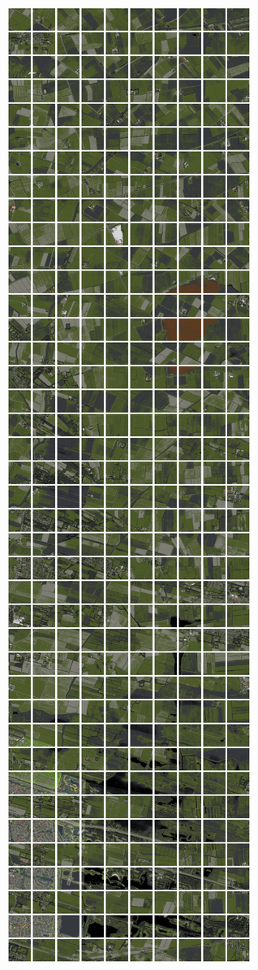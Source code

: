 <html>
<div>
<img src="https://github.com/HakkaTjakka/NL_TILE_MAP/blob/main/18/638/-1070/r.6380.-10700.png" height="44" width="44">
<img src="https://github.com/HakkaTjakka/NL_TILE_MAP/blob/main/18/638/-1070/r.6381.-10700.png" height="44" width="44">
<img src="https://github.com/HakkaTjakka/NL_TILE_MAP/blob/main/18/638/-1070/r.6382.-10700.png" height="44" width="44">
<img src="https://github.com/HakkaTjakka/NL_TILE_MAP/blob/main/18/638/-1070/r.6383.-10700.png" height="44" width="44">
<img src="https://github.com/HakkaTjakka/NL_TILE_MAP/blob/main/18/638/-1070/r.6384.-10700.png" height="44" width="44">
<img src="https://github.com/HakkaTjakka/NL_TILE_MAP/blob/main/18/638/-1070/r.6385.-10700.png" height="44" width="44">
<img src="https://github.com/HakkaTjakka/NL_TILE_MAP/blob/main/18/638/-1070/r.6386.-10700.png" height="44" width="44">
<img src="https://github.com/HakkaTjakka/NL_TILE_MAP/blob/main/18/638/-1070/r.6387.-10700.png" height="44" width="44">
<img src="https://github.com/HakkaTjakka/NL_TILE_MAP/blob/main/18/638/-1070/r.6388.-10700.png" height="44" width="44">
<img src="https://github.com/HakkaTjakka/NL_TILE_MAP/blob/main/18/638/-1070/r.6389.-10700.png" height="44" width="44">
<img src="https://github.com/HakkaTjakka/NL_TILE_MAP/blob/main/18/639/-1070/r.6390.-10700.png" height="44" width="44">
<img src="https://github.com/HakkaTjakka/NL_TILE_MAP/blob/main/18/639/-1070/r.6391.-10700.png" height="44" width="44">
<img src="https://github.com/HakkaTjakka/NL_TILE_MAP/blob/main/18/639/-1070/r.6392.-10700.png" height="44" width="44">
<img src="https://github.com/HakkaTjakka/NL_TILE_MAP/blob/main/18/639/-1070/r.6393.-10700.png" height="44" width="44">
<img src="https://github.com/HakkaTjakka/NL_TILE_MAP/blob/main/18/639/-1070/r.6394.-10700.png" height="44" width="44">
<img src="https://github.com/HakkaTjakka/NL_TILE_MAP/blob/main/18/639/-1070/r.6395.-10700.png" height="44" width="44">
<img src="https://github.com/HakkaTjakka/NL_TILE_MAP/blob/main/18/639/-1070/r.6396.-10700.png" height="44" width="44">
<img src="https://github.com/HakkaTjakka/NL_TILE_MAP/blob/main/18/639/-1070/r.6397.-10700.png" height="44" width="44">
<img src="https://github.com/HakkaTjakka/NL_TILE_MAP/blob/main/18/639/-1070/r.6398.-10700.png" height="44" width="44">
<img src="https://github.com/HakkaTjakka/NL_TILE_MAP/blob/main/18/639/-1070/r.6399.-10700.png" height="44" width="44">
<br>
<img src="https://github.com/HakkaTjakka/NL_TILE_MAP/blob/main/18/638/-1070/r.6380.-10699.png" height="44" width="44">
<img src="https://github.com/HakkaTjakka/NL_TILE_MAP/blob/main/18/638/-1070/r.6381.-10699.png" height="44" width="44">
<img src="https://github.com/HakkaTjakka/NL_TILE_MAP/blob/main/18/638/-1070/r.6382.-10699.png" height="44" width="44">
<img src="https://github.com/HakkaTjakka/NL_TILE_MAP/blob/main/18/638/-1070/r.6383.-10699.png" height="44" width="44">
<img src="https://github.com/HakkaTjakka/NL_TILE_MAP/blob/main/18/638/-1070/r.6384.-10699.png" height="44" width="44">
<img src="https://github.com/HakkaTjakka/NL_TILE_MAP/blob/main/18/638/-1070/r.6385.-10699.png" height="44" width="44">
<img src="https://github.com/HakkaTjakka/NL_TILE_MAP/blob/main/18/638/-1070/r.6386.-10699.png" height="44" width="44">
<img src="https://github.com/HakkaTjakka/NL_TILE_MAP/blob/main/18/638/-1070/r.6387.-10699.png" height="44" width="44">
<img src="https://github.com/HakkaTjakka/NL_TILE_MAP/blob/main/18/638/-1070/r.6388.-10699.png" height="44" width="44">
<img src="https://github.com/HakkaTjakka/NL_TILE_MAP/blob/main/18/638/-1070/r.6389.-10699.png" height="44" width="44">
<img src="https://github.com/HakkaTjakka/NL_TILE_MAP/blob/main/18/639/-1070/r.6390.-10699.png" height="44" width="44">
<img src="https://github.com/HakkaTjakka/NL_TILE_MAP/blob/main/18/639/-1070/r.6391.-10699.png" height="44" width="44">
<img src="https://github.com/HakkaTjakka/NL_TILE_MAP/blob/main/18/639/-1070/r.6392.-10699.png" height="44" width="44">
<img src="https://github.com/HakkaTjakka/NL_TILE_MAP/blob/main/18/639/-1070/r.6393.-10699.png" height="44" width="44">
<img src="https://github.com/HakkaTjakka/NL_TILE_MAP/blob/main/18/639/-1070/r.6394.-10699.png" height="44" width="44">
<img src="https://github.com/HakkaTjakka/NL_TILE_MAP/blob/main/18/639/-1070/r.6395.-10699.png" height="44" width="44">
<img src="https://github.com/HakkaTjakka/NL_TILE_MAP/blob/main/18/639/-1070/r.6396.-10699.png" height="44" width="44">
<img src="https://github.com/HakkaTjakka/NL_TILE_MAP/blob/main/18/639/-1070/r.6397.-10699.png" height="44" width="44">
<img src="https://github.com/HakkaTjakka/NL_TILE_MAP/blob/main/18/639/-1070/r.6398.-10699.png" height="44" width="44">
<img src="https://github.com/HakkaTjakka/NL_TILE_MAP/blob/main/18/639/-1070/r.6399.-10699.png" height="44" width="44">
<br>
<img src="https://github.com/HakkaTjakka/NL_TILE_MAP/blob/main/18/638/-1070/r.6380.-10698.png" height="44" width="44">
<img src="https://github.com/HakkaTjakka/NL_TILE_MAP/blob/main/18/638/-1070/r.6381.-10698.png" height="44" width="44">
<img src="https://github.com/HakkaTjakka/NL_TILE_MAP/blob/main/18/638/-1070/r.6382.-10698.png" height="44" width="44">
<img src="https://github.com/HakkaTjakka/NL_TILE_MAP/blob/main/18/638/-1070/r.6383.-10698.png" height="44" width="44">
<img src="https://github.com/HakkaTjakka/NL_TILE_MAP/blob/main/18/638/-1070/r.6384.-10698.png" height="44" width="44">
<img src="https://github.com/HakkaTjakka/NL_TILE_MAP/blob/main/18/638/-1070/r.6385.-10698.png" height="44" width="44">
<img src="https://github.com/HakkaTjakka/NL_TILE_MAP/blob/main/18/638/-1070/r.6386.-10698.png" height="44" width="44">
<img src="https://github.com/HakkaTjakka/NL_TILE_MAP/blob/main/18/638/-1070/r.6387.-10698.png" height="44" width="44">
<img src="https://github.com/HakkaTjakka/NL_TILE_MAP/blob/main/18/638/-1070/r.6388.-10698.png" height="44" width="44">
<img src="https://github.com/HakkaTjakka/NL_TILE_MAP/blob/main/18/638/-1070/r.6389.-10698.png" height="44" width="44">
<img src="https://github.com/HakkaTjakka/NL_TILE_MAP/blob/main/18/639/-1070/r.6390.-10698.png" height="44" width="44">
<img src="https://github.com/HakkaTjakka/NL_TILE_MAP/blob/main/18/639/-1070/r.6391.-10698.png" height="44" width="44">
<img src="https://github.com/HakkaTjakka/NL_TILE_MAP/blob/main/18/639/-1070/r.6392.-10698.png" height="44" width="44">
<img src="https://github.com/HakkaTjakka/NL_TILE_MAP/blob/main/18/639/-1070/r.6393.-10698.png" height="44" width="44">
<img src="https://github.com/HakkaTjakka/NL_TILE_MAP/blob/main/18/639/-1070/r.6394.-10698.png" height="44" width="44">
<img src="https://github.com/HakkaTjakka/NL_TILE_MAP/blob/main/18/639/-1070/r.6395.-10698.png" height="44" width="44">
<img src="https://github.com/HakkaTjakka/NL_TILE_MAP/blob/main/18/639/-1070/r.6396.-10698.png" height="44" width="44">
<img src="https://github.com/HakkaTjakka/NL_TILE_MAP/blob/main/18/639/-1070/r.6397.-10698.png" height="44" width="44">
<img src="https://github.com/HakkaTjakka/NL_TILE_MAP/blob/main/18/639/-1070/r.6398.-10698.png" height="44" width="44">
<img src="https://github.com/HakkaTjakka/NL_TILE_MAP/blob/main/18/639/-1070/r.6399.-10698.png" height="44" width="44">
<br>
<img src="https://github.com/HakkaTjakka/NL_TILE_MAP/blob/main/18/638/-1070/r.6380.-10697.png" height="44" width="44">
<img src="https://github.com/HakkaTjakka/NL_TILE_MAP/blob/main/18/638/-1070/r.6381.-10697.png" height="44" width="44">
<img src="https://github.com/HakkaTjakka/NL_TILE_MAP/blob/main/18/638/-1070/r.6382.-10697.png" height="44" width="44">
<img src="https://github.com/HakkaTjakka/NL_TILE_MAP/blob/main/18/638/-1070/r.6383.-10697.png" height="44" width="44">
<img src="https://github.com/HakkaTjakka/NL_TILE_MAP/blob/main/18/638/-1070/r.6384.-10697.png" height="44" width="44">
<img src="https://github.com/HakkaTjakka/NL_TILE_MAP/blob/main/18/638/-1070/r.6385.-10697.png" height="44" width="44">
<img src="https://github.com/HakkaTjakka/NL_TILE_MAP/blob/main/18/638/-1070/r.6386.-10697.png" height="44" width="44">
<img src="https://github.com/HakkaTjakka/NL_TILE_MAP/blob/main/18/638/-1070/r.6387.-10697.png" height="44" width="44">
<img src="https://github.com/HakkaTjakka/NL_TILE_MAP/blob/main/18/638/-1070/r.6388.-10697.png" height="44" width="44">
<img src="https://github.com/HakkaTjakka/NL_TILE_MAP/blob/main/18/638/-1070/r.6389.-10697.png" height="44" width="44">
<img src="https://github.com/HakkaTjakka/NL_TILE_MAP/blob/main/18/639/-1070/r.6390.-10697.png" height="44" width="44">
<img src="https://github.com/HakkaTjakka/NL_TILE_MAP/blob/main/18/639/-1070/r.6391.-10697.png" height="44" width="44">
<img src="https://github.com/HakkaTjakka/NL_TILE_MAP/blob/main/18/639/-1070/r.6392.-10697.png" height="44" width="44">
<img src="https://github.com/HakkaTjakka/NL_TILE_MAP/blob/main/18/639/-1070/r.6393.-10697.png" height="44" width="44">
<img src="https://github.com/HakkaTjakka/NL_TILE_MAP/blob/main/18/639/-1070/r.6394.-10697.png" height="44" width="44">
<img src="https://github.com/HakkaTjakka/NL_TILE_MAP/blob/main/18/639/-1070/r.6395.-10697.png" height="44" width="44">
<img src="https://github.com/HakkaTjakka/NL_TILE_MAP/blob/main/18/639/-1070/r.6396.-10697.png" height="44" width="44">
<img src="https://github.com/HakkaTjakka/NL_TILE_MAP/blob/main/18/639/-1070/r.6397.-10697.png" height="44" width="44">
<img src="https://github.com/HakkaTjakka/NL_TILE_MAP/blob/main/18/639/-1070/r.6398.-10697.png" height="44" width="44">
<img src="https://github.com/HakkaTjakka/NL_TILE_MAP/blob/main/18/639/-1070/r.6399.-10697.png" height="44" width="44">
<br>
<img src="https://github.com/HakkaTjakka/NL_TILE_MAP/blob/main/18/638/-1070/r.6380.-10696.png" height="44" width="44">
<img src="https://github.com/HakkaTjakka/NL_TILE_MAP/blob/main/18/638/-1070/r.6381.-10696.png" height="44" width="44">
<img src="https://github.com/HakkaTjakka/NL_TILE_MAP/blob/main/18/638/-1070/r.6382.-10696.png" height="44" width="44">
<img src="https://github.com/HakkaTjakka/NL_TILE_MAP/blob/main/18/638/-1070/r.6383.-10696.png" height="44" width="44">
<img src="https://github.com/HakkaTjakka/NL_TILE_MAP/blob/main/18/638/-1070/r.6384.-10696.png" height="44" width="44">
<img src="https://github.com/HakkaTjakka/NL_TILE_MAP/blob/main/18/638/-1070/r.6385.-10696.png" height="44" width="44">
<img src="https://github.com/HakkaTjakka/NL_TILE_MAP/blob/main/18/638/-1070/r.6386.-10696.png" height="44" width="44">
<img src="https://github.com/HakkaTjakka/NL_TILE_MAP/blob/main/18/638/-1070/r.6387.-10696.png" height="44" width="44">
<img src="https://github.com/HakkaTjakka/NL_TILE_MAP/blob/main/18/638/-1070/r.6388.-10696.png" height="44" width="44">
<img src="https://github.com/HakkaTjakka/NL_TILE_MAP/blob/main/18/638/-1070/r.6389.-10696.png" height="44" width="44">
<img src="https://github.com/HakkaTjakka/NL_TILE_MAP/blob/main/18/639/-1070/r.6390.-10696.png" height="44" width="44">
<img src="https://github.com/HakkaTjakka/NL_TILE_MAP/blob/main/18/639/-1070/r.6391.-10696.png" height="44" width="44">
<img src="https://github.com/HakkaTjakka/NL_TILE_MAP/blob/main/18/639/-1070/r.6392.-10696.png" height="44" width="44">
<img src="https://github.com/HakkaTjakka/NL_TILE_MAP/blob/main/18/639/-1070/r.6393.-10696.png" height="44" width="44">
<img src="https://github.com/HakkaTjakka/NL_TILE_MAP/blob/main/18/639/-1070/r.6394.-10696.png" height="44" width="44">
<img src="https://github.com/HakkaTjakka/NL_TILE_MAP/blob/main/18/639/-1070/r.6395.-10696.png" height="44" width="44">
<img src="https://github.com/HakkaTjakka/NL_TILE_MAP/blob/main/18/639/-1070/r.6396.-10696.png" height="44" width="44">
<img src="https://github.com/HakkaTjakka/NL_TILE_MAP/blob/main/18/639/-1070/r.6397.-10696.png" height="44" width="44">
<img src="https://github.com/HakkaTjakka/NL_TILE_MAP/blob/main/18/639/-1070/r.6398.-10696.png" height="44" width="44">
<img src="https://github.com/HakkaTjakka/NL_TILE_MAP/blob/main/18/639/-1070/r.6399.-10696.png" height="44" width="44">
<br>
<img src="https://github.com/HakkaTjakka/NL_TILE_MAP/blob/main/18/638/-1070/r.6380.-10695.png" height="44" width="44">
<img src="https://github.com/HakkaTjakka/NL_TILE_MAP/blob/main/18/638/-1070/r.6381.-10695.png" height="44" width="44">
<img src="https://github.com/HakkaTjakka/NL_TILE_MAP/blob/main/18/638/-1070/r.6382.-10695.png" height="44" width="44">
<img src="https://github.com/HakkaTjakka/NL_TILE_MAP/blob/main/18/638/-1070/r.6383.-10695.png" height="44" width="44">
<img src="https://github.com/HakkaTjakka/NL_TILE_MAP/blob/main/18/638/-1070/r.6384.-10695.png" height="44" width="44">
<img src="https://github.com/HakkaTjakka/NL_TILE_MAP/blob/main/18/638/-1070/r.6385.-10695.png" height="44" width="44">
<img src="https://github.com/HakkaTjakka/NL_TILE_MAP/blob/main/18/638/-1070/r.6386.-10695.png" height="44" width="44">
<img src="https://github.com/HakkaTjakka/NL_TILE_MAP/blob/main/18/638/-1070/r.6387.-10695.png" height="44" width="44">
<img src="https://github.com/HakkaTjakka/NL_TILE_MAP/blob/main/18/638/-1070/r.6388.-10695.png" height="44" width="44">
<img src="https://github.com/HakkaTjakka/NL_TILE_MAP/blob/main/18/638/-1070/r.6389.-10695.png" height="44" width="44">
<img src="https://github.com/HakkaTjakka/NL_TILE_MAP/blob/main/18/639/-1070/r.6390.-10695.png" height="44" width="44">
<img src="https://github.com/HakkaTjakka/NL_TILE_MAP/blob/main/18/639/-1070/r.6391.-10695.png" height="44" width="44">
<img src="https://github.com/HakkaTjakka/NL_TILE_MAP/blob/main/18/639/-1070/r.6392.-10695.png" height="44" width="44">
<img src="https://github.com/HakkaTjakka/NL_TILE_MAP/blob/main/18/639/-1070/r.6393.-10695.png" height="44" width="44">
<img src="https://github.com/HakkaTjakka/NL_TILE_MAP/blob/main/18/639/-1070/r.6394.-10695.png" height="44" width="44">
<img src="https://github.com/HakkaTjakka/NL_TILE_MAP/blob/main/18/639/-1070/r.6395.-10695.png" height="44" width="44">
<img src="https://github.com/HakkaTjakka/NL_TILE_MAP/blob/main/18/639/-1070/r.6396.-10695.png" height="44" width="44">
<img src="https://github.com/HakkaTjakka/NL_TILE_MAP/blob/main/18/639/-1070/r.6397.-10695.png" height="44" width="44">
<img src="https://github.com/HakkaTjakka/NL_TILE_MAP/blob/main/18/639/-1070/r.6398.-10695.png" height="44" width="44">
<img src="https://github.com/HakkaTjakka/NL_TILE_MAP/blob/main/18/639/-1070/r.6399.-10695.png" height="44" width="44">
<br>
<img src="https://github.com/HakkaTjakka/NL_TILE_MAP/blob/main/18/638/-1070/r.6380.-10694.png" height="44" width="44">
<img src="https://github.com/HakkaTjakka/NL_TILE_MAP/blob/main/18/638/-1070/r.6381.-10694.png" height="44" width="44">
<img src="https://github.com/HakkaTjakka/NL_TILE_MAP/blob/main/18/638/-1070/r.6382.-10694.png" height="44" width="44">
<img src="https://github.com/HakkaTjakka/NL_TILE_MAP/blob/main/18/638/-1070/r.6383.-10694.png" height="44" width="44">
<img src="https://github.com/HakkaTjakka/NL_TILE_MAP/blob/main/18/638/-1070/r.6384.-10694.png" height="44" width="44">
<img src="https://github.com/HakkaTjakka/NL_TILE_MAP/blob/main/18/638/-1070/r.6385.-10694.png" height="44" width="44">
<img src="https://github.com/HakkaTjakka/NL_TILE_MAP/blob/main/18/638/-1070/r.6386.-10694.png" height="44" width="44">
<img src="https://github.com/HakkaTjakka/NL_TILE_MAP/blob/main/18/638/-1070/r.6387.-10694.png" height="44" width="44">
<img src="https://github.com/HakkaTjakka/NL_TILE_MAP/blob/main/18/638/-1070/r.6388.-10694.png" height="44" width="44">
<img src="https://github.com/HakkaTjakka/NL_TILE_MAP/blob/main/18/638/-1070/r.6389.-10694.png" height="44" width="44">
<img src="https://github.com/HakkaTjakka/NL_TILE_MAP/blob/main/18/639/-1070/r.6390.-10694.png" height="44" width="44">
<img src="https://github.com/HakkaTjakka/NL_TILE_MAP/blob/main/18/639/-1070/r.6391.-10694.png" height="44" width="44">
<img src="https://github.com/HakkaTjakka/NL_TILE_MAP/blob/main/18/639/-1070/r.6392.-10694.png" height="44" width="44">
<img src="https://github.com/HakkaTjakka/NL_TILE_MAP/blob/main/18/639/-1070/r.6393.-10694.png" height="44" width="44">
<img src="https://github.com/HakkaTjakka/NL_TILE_MAP/blob/main/18/639/-1070/r.6394.-10694.png" height="44" width="44">
<img src="https://github.com/HakkaTjakka/NL_TILE_MAP/blob/main/18/639/-1070/r.6395.-10694.png" height="44" width="44">
<img src="https://github.com/HakkaTjakka/NL_TILE_MAP/blob/main/18/639/-1070/r.6396.-10694.png" height="44" width="44">
<img src="https://github.com/HakkaTjakka/NL_TILE_MAP/blob/main/18/639/-1070/r.6397.-10694.png" height="44" width="44">
<img src="https://github.com/HakkaTjakka/NL_TILE_MAP/blob/main/18/639/-1070/r.6398.-10694.png" height="44" width="44">
<img src="https://github.com/HakkaTjakka/NL_TILE_MAP/blob/main/18/639/-1070/r.6399.-10694.png" height="44" width="44">
<br>
<img src="https://github.com/HakkaTjakka/NL_TILE_MAP/blob/main/18/638/-1070/r.6380.-10693.png" height="44" width="44">
<img src="https://github.com/HakkaTjakka/NL_TILE_MAP/blob/main/18/638/-1070/r.6381.-10693.png" height="44" width="44">
<img src="https://github.com/HakkaTjakka/NL_TILE_MAP/blob/main/18/638/-1070/r.6382.-10693.png" height="44" width="44">
<img src="https://github.com/HakkaTjakka/NL_TILE_MAP/blob/main/18/638/-1070/r.6383.-10693.png" height="44" width="44">
<img src="https://github.com/HakkaTjakka/NL_TILE_MAP/blob/main/18/638/-1070/r.6384.-10693.png" height="44" width="44">
<img src="https://github.com/HakkaTjakka/NL_TILE_MAP/blob/main/18/638/-1070/r.6385.-10693.png" height="44" width="44">
<img src="https://github.com/HakkaTjakka/NL_TILE_MAP/blob/main/18/638/-1070/r.6386.-10693.png" height="44" width="44">
<img src="https://github.com/HakkaTjakka/NL_TILE_MAP/blob/main/18/638/-1070/r.6387.-10693.png" height="44" width="44">
<img src="https://github.com/HakkaTjakka/NL_TILE_MAP/blob/main/18/638/-1070/r.6388.-10693.png" height="44" width="44">
<img src="https://github.com/HakkaTjakka/NL_TILE_MAP/blob/main/18/638/-1070/r.6389.-10693.png" height="44" width="44">
<img src="https://github.com/HakkaTjakka/NL_TILE_MAP/blob/main/18/639/-1070/r.6390.-10693.png" height="44" width="44">
<img src="https://github.com/HakkaTjakka/NL_TILE_MAP/blob/main/18/639/-1070/r.6391.-10693.png" height="44" width="44">
<img src="https://github.com/HakkaTjakka/NL_TILE_MAP/blob/main/18/639/-1070/r.6392.-10693.png" height="44" width="44">
<img src="https://github.com/HakkaTjakka/NL_TILE_MAP/blob/main/18/639/-1070/r.6393.-10693.png" height="44" width="44">
<img src="https://github.com/HakkaTjakka/NL_TILE_MAP/blob/main/18/639/-1070/r.6394.-10693.png" height="44" width="44">
<img src="https://github.com/HakkaTjakka/NL_TILE_MAP/blob/main/18/639/-1070/r.6395.-10693.png" height="44" width="44">
<img src="https://github.com/HakkaTjakka/NL_TILE_MAP/blob/main/18/639/-1070/r.6396.-10693.png" height="44" width="44">
<img src="https://github.com/HakkaTjakka/NL_TILE_MAP/blob/main/18/639/-1070/r.6397.-10693.png" height="44" width="44">
<img src="https://github.com/HakkaTjakka/NL_TILE_MAP/blob/main/18/639/-1070/r.6398.-10693.png" height="44" width="44">
<img src="https://github.com/HakkaTjakka/NL_TILE_MAP/blob/main/18/639/-1070/r.6399.-10693.png" height="44" width="44">
<br>
<img src="https://github.com/HakkaTjakka/NL_TILE_MAP/blob/main/18/638/-1070/r.6380.-10692.png" height="44" width="44">
<img src="https://github.com/HakkaTjakka/NL_TILE_MAP/blob/main/18/638/-1070/r.6381.-10692.png" height="44" width="44">
<img src="https://github.com/HakkaTjakka/NL_TILE_MAP/blob/main/18/638/-1070/r.6382.-10692.png" height="44" width="44">
<img src="https://github.com/HakkaTjakka/NL_TILE_MAP/blob/main/18/638/-1070/r.6383.-10692.png" height="44" width="44">
<img src="https://github.com/HakkaTjakka/NL_TILE_MAP/blob/main/18/638/-1070/r.6384.-10692.png" height="44" width="44">
<img src="https://github.com/HakkaTjakka/NL_TILE_MAP/blob/main/18/638/-1070/r.6385.-10692.png" height="44" width="44">
<img src="https://github.com/HakkaTjakka/NL_TILE_MAP/blob/main/18/638/-1070/r.6386.-10692.png" height="44" width="44">
<img src="https://github.com/HakkaTjakka/NL_TILE_MAP/blob/main/18/638/-1070/r.6387.-10692.png" height="44" width="44">
<img src="https://github.com/HakkaTjakka/NL_TILE_MAP/blob/main/18/638/-1070/r.6388.-10692.png" height="44" width="44">
<img src="https://github.com/HakkaTjakka/NL_TILE_MAP/blob/main/18/638/-1070/r.6389.-10692.png" height="44" width="44">
<img src="https://github.com/HakkaTjakka/NL_TILE_MAP/blob/main/18/639/-1070/r.6390.-10692.png" height="44" width="44">
<img src="https://github.com/HakkaTjakka/NL_TILE_MAP/blob/main/18/639/-1070/r.6391.-10692.png" height="44" width="44">
<img src="https://github.com/HakkaTjakka/NL_TILE_MAP/blob/main/18/639/-1070/r.6392.-10692.png" height="44" width="44">
<img src="https://github.com/HakkaTjakka/NL_TILE_MAP/blob/main/18/639/-1070/r.6393.-10692.png" height="44" width="44">
<img src="https://github.com/HakkaTjakka/NL_TILE_MAP/blob/main/18/639/-1070/r.6394.-10692.png" height="44" width="44">
<img src="https://github.com/HakkaTjakka/NL_TILE_MAP/blob/main/18/639/-1070/r.6395.-10692.png" height="44" width="44">
<img src="https://github.com/HakkaTjakka/NL_TILE_MAP/blob/main/18/639/-1070/r.6396.-10692.png" height="44" width="44">
<img src="https://github.com/HakkaTjakka/NL_TILE_MAP/blob/main/18/639/-1070/r.6397.-10692.png" height="44" width="44">
<img src="https://github.com/HakkaTjakka/NL_TILE_MAP/blob/main/18/639/-1070/r.6398.-10692.png" height="44" width="44">
<img src="https://github.com/HakkaTjakka/NL_TILE_MAP/blob/main/18/639/-1070/r.6399.-10692.png" height="44" width="44">
<br>
<img src="https://github.com/HakkaTjakka/NL_TILE_MAP/blob/main/18/638/-1070/r.6380.-10691.png" height="44" width="44">
<img src="https://github.com/HakkaTjakka/NL_TILE_MAP/blob/main/18/638/-1070/r.6381.-10691.png" height="44" width="44">
<img src="https://github.com/HakkaTjakka/NL_TILE_MAP/blob/main/18/638/-1070/r.6382.-10691.png" height="44" width="44">
<img src="https://github.com/HakkaTjakka/NL_TILE_MAP/blob/main/18/638/-1070/r.6383.-10691.png" height="44" width="44">
<img src="https://github.com/HakkaTjakka/NL_TILE_MAP/blob/main/18/638/-1070/r.6384.-10691.png" height="44" width="44">
<img src="https://github.com/HakkaTjakka/NL_TILE_MAP/blob/main/18/638/-1070/r.6385.-10691.png" height="44" width="44">
<img src="https://github.com/HakkaTjakka/NL_TILE_MAP/blob/main/18/638/-1070/r.6386.-10691.png" height="44" width="44">
<img src="https://github.com/HakkaTjakka/NL_TILE_MAP/blob/main/18/638/-1070/r.6387.-10691.png" height="44" width="44">
<img src="https://github.com/HakkaTjakka/NL_TILE_MAP/blob/main/18/638/-1070/r.6388.-10691.png" height="44" width="44">
<img src="https://github.com/HakkaTjakka/NL_TILE_MAP/blob/main/18/638/-1070/r.6389.-10691.png" height="44" width="44">
<img src="https://github.com/HakkaTjakka/NL_TILE_MAP/blob/main/18/639/-1070/r.6390.-10691.png" height="44" width="44">
<img src="https://github.com/HakkaTjakka/NL_TILE_MAP/blob/main/18/639/-1070/r.6391.-10691.png" height="44" width="44">
<img src="https://github.com/HakkaTjakka/NL_TILE_MAP/blob/main/18/639/-1070/r.6392.-10691.png" height="44" width="44">
<img src="https://github.com/HakkaTjakka/NL_TILE_MAP/blob/main/18/639/-1070/r.6393.-10691.png" height="44" width="44">
<img src="https://github.com/HakkaTjakka/NL_TILE_MAP/blob/main/18/639/-1070/r.6394.-10691.png" height="44" width="44">
<img src="https://github.com/HakkaTjakka/NL_TILE_MAP/blob/main/18/639/-1070/r.6395.-10691.png" height="44" width="44">
<img src="https://github.com/HakkaTjakka/NL_TILE_MAP/blob/main/18/639/-1070/r.6396.-10691.png" height="44" width="44">
<img src="https://github.com/HakkaTjakka/NL_TILE_MAP/blob/main/18/639/-1070/r.6397.-10691.png" height="44" width="44">
<img src="https://github.com/HakkaTjakka/NL_TILE_MAP/blob/main/18/639/-1070/r.6398.-10691.png" height="44" width="44">
<img src="https://github.com/HakkaTjakka/NL_TILE_MAP/blob/main/18/639/-1070/r.6399.-10691.png" height="44" width="44">
<br>
<img src="https://github.com/HakkaTjakka/NL_TILE_MAP/blob/main/18/638/-1069/r.6380.-10690.png" height="44" width="44">
<img src="https://github.com/HakkaTjakka/NL_TILE_MAP/blob/main/18/638/-1069/r.6381.-10690.png" height="44" width="44">
<img src="https://github.com/HakkaTjakka/NL_TILE_MAP/blob/main/18/638/-1069/r.6382.-10690.png" height="44" width="44">
<img src="https://github.com/HakkaTjakka/NL_TILE_MAP/blob/main/18/638/-1069/r.6383.-10690.png" height="44" width="44">
<img src="https://github.com/HakkaTjakka/NL_TILE_MAP/blob/main/18/638/-1069/r.6384.-10690.png" height="44" width="44">
<img src="https://github.com/HakkaTjakka/NL_TILE_MAP/blob/main/18/638/-1069/r.6385.-10690.png" height="44" width="44">
<img src="https://github.com/HakkaTjakka/NL_TILE_MAP/blob/main/18/638/-1069/r.6386.-10690.png" height="44" width="44">
<img src="https://github.com/HakkaTjakka/NL_TILE_MAP/blob/main/18/638/-1069/r.6387.-10690.png" height="44" width="44">
<img src="https://github.com/HakkaTjakka/NL_TILE_MAP/blob/main/18/638/-1069/r.6388.-10690.png" height="44" width="44">
<img src="https://github.com/HakkaTjakka/NL_TILE_MAP/blob/main/18/638/-1069/r.6389.-10690.png" height="44" width="44">
<img src="https://github.com/HakkaTjakka/NL_TILE_MAP/blob/main/18/639/-1069/r.6390.-10690.png" height="44" width="44">
<img src="https://github.com/HakkaTjakka/NL_TILE_MAP/blob/main/18/639/-1069/r.6391.-10690.png" height="44" width="44">
<img src="https://github.com/HakkaTjakka/NL_TILE_MAP/blob/main/18/639/-1069/r.6392.-10690.png" height="44" width="44">
<img src="https://github.com/HakkaTjakka/NL_TILE_MAP/blob/main/18/639/-1069/r.6393.-10690.png" height="44" width="44">
<img src="https://github.com/HakkaTjakka/NL_TILE_MAP/blob/main/18/639/-1069/r.6394.-10690.png" height="44" width="44">
<img src="https://github.com/HakkaTjakka/NL_TILE_MAP/blob/main/18/639/-1069/r.6395.-10690.png" height="44" width="44">
<img src="https://github.com/HakkaTjakka/NL_TILE_MAP/blob/main/18/639/-1069/r.6396.-10690.png" height="44" width="44">
<img src="https://github.com/HakkaTjakka/NL_TILE_MAP/blob/main/18/639/-1069/r.6397.-10690.png" height="44" width="44">
<img src="https://github.com/HakkaTjakka/NL_TILE_MAP/blob/main/18/639/-1069/r.6398.-10690.png" height="44" width="44">
<img src="https://github.com/HakkaTjakka/NL_TILE_MAP/blob/main/18/639/-1069/r.6399.-10690.png" height="44" width="44">
<br>
<img src="https://github.com/HakkaTjakka/NL_TILE_MAP/blob/main/18/638/-1069/r.6380.-10689.png" height="44" width="44">
<img src="https://github.com/HakkaTjakka/NL_TILE_MAP/blob/main/18/638/-1069/r.6381.-10689.png" height="44" width="44">
<img src="https://github.com/HakkaTjakka/NL_TILE_MAP/blob/main/18/638/-1069/r.6382.-10689.png" height="44" width="44">
<img src="https://github.com/HakkaTjakka/NL_TILE_MAP/blob/main/18/638/-1069/r.6383.-10689.png" height="44" width="44">
<img src="https://github.com/HakkaTjakka/NL_TILE_MAP/blob/main/18/638/-1069/r.6384.-10689.png" height="44" width="44">
<img src="https://github.com/HakkaTjakka/NL_TILE_MAP/blob/main/18/638/-1069/r.6385.-10689.png" height="44" width="44">
<img src="https://github.com/HakkaTjakka/NL_TILE_MAP/blob/main/18/638/-1069/r.6386.-10689.png" height="44" width="44">
<img src="https://github.com/HakkaTjakka/NL_TILE_MAP/blob/main/18/638/-1069/r.6387.-10689.png" height="44" width="44">
<img src="https://github.com/HakkaTjakka/NL_TILE_MAP/blob/main/18/638/-1069/r.6388.-10689.png" height="44" width="44">
<img src="https://github.com/HakkaTjakka/NL_TILE_MAP/blob/main/18/638/-1069/r.6389.-10689.png" height="44" width="44">
<img src="https://github.com/HakkaTjakka/NL_TILE_MAP/blob/main/18/639/-1069/r.6390.-10689.png" height="44" width="44">
<img src="https://github.com/HakkaTjakka/NL_TILE_MAP/blob/main/18/639/-1069/r.6391.-10689.png" height="44" width="44">
<img src="https://github.com/HakkaTjakka/NL_TILE_MAP/blob/main/18/639/-1069/r.6392.-10689.png" height="44" width="44">
<img src="https://github.com/HakkaTjakka/NL_TILE_MAP/blob/main/18/639/-1069/r.6393.-10689.png" height="44" width="44">
<img src="https://github.com/HakkaTjakka/NL_TILE_MAP/blob/main/18/639/-1069/r.6394.-10689.png" height="44" width="44">
<img src="https://github.com/HakkaTjakka/NL_TILE_MAP/blob/main/18/639/-1069/r.6395.-10689.png" height="44" width="44">
<img src="https://github.com/HakkaTjakka/NL_TILE_MAP/blob/main/18/639/-1069/r.6396.-10689.png" height="44" width="44">
<img src="https://github.com/HakkaTjakka/NL_TILE_MAP/blob/main/18/639/-1069/r.6397.-10689.png" height="44" width="44">
<img src="https://github.com/HakkaTjakka/NL_TILE_MAP/blob/main/18/639/-1069/r.6398.-10689.png" height="44" width="44">
<img src="https://github.com/HakkaTjakka/NL_TILE_MAP/blob/main/18/639/-1069/r.6399.-10689.png" height="44" width="44">
<br>
<img src="https://github.com/HakkaTjakka/NL_TILE_MAP/blob/main/18/638/-1069/r.6380.-10688.png" height="44" width="44">
<img src="https://github.com/HakkaTjakka/NL_TILE_MAP/blob/main/18/638/-1069/r.6381.-10688.png" height="44" width="44">
<img src="https://github.com/HakkaTjakka/NL_TILE_MAP/blob/main/18/638/-1069/r.6382.-10688.png" height="44" width="44">
<img src="https://github.com/HakkaTjakka/NL_TILE_MAP/blob/main/18/638/-1069/r.6383.-10688.png" height="44" width="44">
<img src="https://github.com/HakkaTjakka/NL_TILE_MAP/blob/main/18/638/-1069/r.6384.-10688.png" height="44" width="44">
<img src="https://github.com/HakkaTjakka/NL_TILE_MAP/blob/main/18/638/-1069/r.6385.-10688.png" height="44" width="44">
<img src="https://github.com/HakkaTjakka/NL_TILE_MAP/blob/main/18/638/-1069/r.6386.-10688.png" height="44" width="44">
<img src="https://github.com/HakkaTjakka/NL_TILE_MAP/blob/main/18/638/-1069/r.6387.-10688.png" height="44" width="44">
<img src="https://github.com/HakkaTjakka/NL_TILE_MAP/blob/main/18/638/-1069/r.6388.-10688.png" height="44" width="44">
<img src="https://github.com/HakkaTjakka/NL_TILE_MAP/blob/main/18/638/-1069/r.6389.-10688.png" height="44" width="44">
<img src="https://github.com/HakkaTjakka/NL_TILE_MAP/blob/main/18/639/-1069/r.6390.-10688.png" height="44" width="44">
<img src="https://github.com/HakkaTjakka/NL_TILE_MAP/blob/main/18/639/-1069/r.6391.-10688.png" height="44" width="44">
<img src="https://github.com/HakkaTjakka/NL_TILE_MAP/blob/main/18/639/-1069/r.6392.-10688.png" height="44" width="44">
<img src="https://github.com/HakkaTjakka/NL_TILE_MAP/blob/main/18/639/-1069/r.6393.-10688.png" height="44" width="44">
<img src="https://github.com/HakkaTjakka/NL_TILE_MAP/blob/main/18/639/-1069/r.6394.-10688.png" height="44" width="44">
<img src="https://github.com/HakkaTjakka/NL_TILE_MAP/blob/main/18/639/-1069/r.6395.-10688.png" height="44" width="44">
<img src="https://github.com/HakkaTjakka/NL_TILE_MAP/blob/main/18/639/-1069/r.6396.-10688.png" height="44" width="44">
<img src="https://github.com/HakkaTjakka/NL_TILE_MAP/blob/main/18/639/-1069/r.6397.-10688.png" height="44" width="44">
<img src="https://github.com/HakkaTjakka/NL_TILE_MAP/blob/main/18/639/-1069/r.6398.-10688.png" height="44" width="44">
<img src="https://github.com/HakkaTjakka/NL_TILE_MAP/blob/main/18/639/-1069/r.6399.-10688.png" height="44" width="44">
<br>
<img src="https://github.com/HakkaTjakka/NL_TILE_MAP/blob/main/18/638/-1069/r.6380.-10687.png" height="44" width="44">
<img src="https://github.com/HakkaTjakka/NL_TILE_MAP/blob/main/18/638/-1069/r.6381.-10687.png" height="44" width="44">
<img src="https://github.com/HakkaTjakka/NL_TILE_MAP/blob/main/18/638/-1069/r.6382.-10687.png" height="44" width="44">
<img src="https://github.com/HakkaTjakka/NL_TILE_MAP/blob/main/18/638/-1069/r.6383.-10687.png" height="44" width="44">
<img src="https://github.com/HakkaTjakka/NL_TILE_MAP/blob/main/18/638/-1069/r.6384.-10687.png" height="44" width="44">
<img src="https://github.com/HakkaTjakka/NL_TILE_MAP/blob/main/18/638/-1069/r.6385.-10687.png" height="44" width="44">
<img src="https://github.com/HakkaTjakka/NL_TILE_MAP/blob/main/18/638/-1069/r.6386.-10687.png" height="44" width="44">
<img src="https://github.com/HakkaTjakka/NL_TILE_MAP/blob/main/18/638/-1069/r.6387.-10687.png" height="44" width="44">
<img src="https://github.com/HakkaTjakka/NL_TILE_MAP/blob/main/18/638/-1069/r.6388.-10687.png" height="44" width="44">
<img src="https://github.com/HakkaTjakka/NL_TILE_MAP/blob/main/18/638/-1069/r.6389.-10687.png" height="44" width="44">
<img src="https://github.com/HakkaTjakka/NL_TILE_MAP/blob/main/18/639/-1069/r.6390.-10687.png" height="44" width="44">
<img src="https://github.com/HakkaTjakka/NL_TILE_MAP/blob/main/18/639/-1069/r.6391.-10687.png" height="44" width="44">
<img src="https://github.com/HakkaTjakka/NL_TILE_MAP/blob/main/18/639/-1069/r.6392.-10687.png" height="44" width="44">
<img src="https://github.com/HakkaTjakka/NL_TILE_MAP/blob/main/18/639/-1069/r.6393.-10687.png" height="44" width="44">
<img src="https://github.com/HakkaTjakka/NL_TILE_MAP/blob/main/18/639/-1069/r.6394.-10687.png" height="44" width="44">
<img src="https://github.com/HakkaTjakka/NL_TILE_MAP/blob/main/18/639/-1069/r.6395.-10687.png" height="44" width="44">
<img src="https://github.com/HakkaTjakka/NL_TILE_MAP/blob/main/18/639/-1069/r.6396.-10687.png" height="44" width="44">
<img src="https://github.com/HakkaTjakka/NL_TILE_MAP/blob/main/18/639/-1069/r.6397.-10687.png" height="44" width="44">
<img src="https://github.com/HakkaTjakka/NL_TILE_MAP/blob/main/18/639/-1069/r.6398.-10687.png" height="44" width="44">
<img src="https://github.com/HakkaTjakka/NL_TILE_MAP/blob/main/18/639/-1069/r.6399.-10687.png" height="44" width="44">
<br>
<img src="https://github.com/HakkaTjakka/NL_TILE_MAP/blob/main/18/638/-1069/r.6380.-10686.png" height="44" width="44">
<img src="https://github.com/HakkaTjakka/NL_TILE_MAP/blob/main/18/638/-1069/r.6381.-10686.png" height="44" width="44">
<img src="https://github.com/HakkaTjakka/NL_TILE_MAP/blob/main/18/638/-1069/r.6382.-10686.png" height="44" width="44">
<img src="https://github.com/HakkaTjakka/NL_TILE_MAP/blob/main/18/638/-1069/r.6383.-10686.png" height="44" width="44">
<img src="https://github.com/HakkaTjakka/NL_TILE_MAP/blob/main/18/638/-1069/r.6384.-10686.png" height="44" width="44">
<img src="https://github.com/HakkaTjakka/NL_TILE_MAP/blob/main/18/638/-1069/r.6385.-10686.png" height="44" width="44">
<img src="https://github.com/HakkaTjakka/NL_TILE_MAP/blob/main/18/638/-1069/r.6386.-10686.png" height="44" width="44">
<img src="https://github.com/HakkaTjakka/NL_TILE_MAP/blob/main/18/638/-1069/r.6387.-10686.png" height="44" width="44">
<img src="https://github.com/HakkaTjakka/NL_TILE_MAP/blob/main/18/638/-1069/r.6388.-10686.png" height="44" width="44">
<img src="https://github.com/HakkaTjakka/NL_TILE_MAP/blob/main/18/638/-1069/r.6389.-10686.png" height="44" width="44">
<img src="https://github.com/HakkaTjakka/NL_TILE_MAP/blob/main/18/639/-1069/r.6390.-10686.png" height="44" width="44">
<img src="https://github.com/HakkaTjakka/NL_TILE_MAP/blob/main/18/639/-1069/r.6391.-10686.png" height="44" width="44">
<img src="https://github.com/HakkaTjakka/NL_TILE_MAP/blob/main/18/639/-1069/r.6392.-10686.png" height="44" width="44">
<img src="https://github.com/HakkaTjakka/NL_TILE_MAP/blob/main/18/639/-1069/r.6393.-10686.png" height="44" width="44">
<img src="https://github.com/HakkaTjakka/NL_TILE_MAP/blob/main/18/639/-1069/r.6394.-10686.png" height="44" width="44">
<img src="https://github.com/HakkaTjakka/NL_TILE_MAP/blob/main/18/639/-1069/r.6395.-10686.png" height="44" width="44">
<img src="https://github.com/HakkaTjakka/NL_TILE_MAP/blob/main/18/639/-1069/r.6396.-10686.png" height="44" width="44">
<img src="https://github.com/HakkaTjakka/NL_TILE_MAP/blob/main/18/639/-1069/r.6397.-10686.png" height="44" width="44">
<img src="https://github.com/HakkaTjakka/NL_TILE_MAP/blob/main/18/639/-1069/r.6398.-10686.png" height="44" width="44">
<img src="https://github.com/HakkaTjakka/NL_TILE_MAP/blob/main/18/639/-1069/r.6399.-10686.png" height="44" width="44">
<br>
<img src="https://github.com/HakkaTjakka/NL_TILE_MAP/blob/main/18/638/-1069/r.6380.-10685.png" height="44" width="44">
<img src="https://github.com/HakkaTjakka/NL_TILE_MAP/blob/main/18/638/-1069/r.6381.-10685.png" height="44" width="44">
<img src="https://github.com/HakkaTjakka/NL_TILE_MAP/blob/main/18/638/-1069/r.6382.-10685.png" height="44" width="44">
<img src="https://github.com/HakkaTjakka/NL_TILE_MAP/blob/main/18/638/-1069/r.6383.-10685.png" height="44" width="44">
<img src="https://github.com/HakkaTjakka/NL_TILE_MAP/blob/main/18/638/-1069/r.6384.-10685.png" height="44" width="44">
<img src="https://github.com/HakkaTjakka/NL_TILE_MAP/blob/main/18/638/-1069/r.6385.-10685.png" height="44" width="44">
<img src="https://github.com/HakkaTjakka/NL_TILE_MAP/blob/main/18/638/-1069/r.6386.-10685.png" height="44" width="44">
<img src="https://github.com/HakkaTjakka/NL_TILE_MAP/blob/main/18/638/-1069/r.6387.-10685.png" height="44" width="44">
<img src="https://github.com/HakkaTjakka/NL_TILE_MAP/blob/main/18/638/-1069/r.6388.-10685.png" height="44" width="44">
<img src="https://github.com/HakkaTjakka/NL_TILE_MAP/blob/main/18/638/-1069/r.6389.-10685.png" height="44" width="44">
<img src="https://github.com/HakkaTjakka/NL_TILE_MAP/blob/main/18/639/-1069/r.6390.-10685.png" height="44" width="44">
<img src="https://github.com/HakkaTjakka/NL_TILE_MAP/blob/main/18/639/-1069/r.6391.-10685.png" height="44" width="44">
<img src="https://github.com/HakkaTjakka/NL_TILE_MAP/blob/main/18/639/-1069/r.6392.-10685.png" height="44" width="44">
<img src="https://github.com/HakkaTjakka/NL_TILE_MAP/blob/main/18/639/-1069/r.6393.-10685.png" height="44" width="44">
<img src="https://github.com/HakkaTjakka/NL_TILE_MAP/blob/main/18/639/-1069/r.6394.-10685.png" height="44" width="44">
<img src="https://github.com/HakkaTjakka/NL_TILE_MAP/blob/main/18/639/-1069/r.6395.-10685.png" height="44" width="44">
<img src="https://github.com/HakkaTjakka/NL_TILE_MAP/blob/main/18/639/-1069/r.6396.-10685.png" height="44" width="44">
<img src="https://github.com/HakkaTjakka/NL_TILE_MAP/blob/main/18/639/-1069/r.6397.-10685.png" height="44" width="44">
<img src="https://github.com/HakkaTjakka/NL_TILE_MAP/blob/main/18/639/-1069/r.6398.-10685.png" height="44" width="44">
<img src="https://github.com/HakkaTjakka/NL_TILE_MAP/blob/main/18/639/-1069/r.6399.-10685.png" height="44" width="44">
<br>
<img src="https://github.com/HakkaTjakka/NL_TILE_MAP/blob/main/18/638/-1069/r.6380.-10684.png" height="44" width="44">
<img src="https://github.com/HakkaTjakka/NL_TILE_MAP/blob/main/18/638/-1069/r.6381.-10684.png" height="44" width="44">
<img src="https://github.com/HakkaTjakka/NL_TILE_MAP/blob/main/18/638/-1069/r.6382.-10684.png" height="44" width="44">
<img src="https://github.com/HakkaTjakka/NL_TILE_MAP/blob/main/18/638/-1069/r.6383.-10684.png" height="44" width="44">
<img src="https://github.com/HakkaTjakka/NL_TILE_MAP/blob/main/18/638/-1069/r.6384.-10684.png" height="44" width="44">
<img src="https://github.com/HakkaTjakka/NL_TILE_MAP/blob/main/18/638/-1069/r.6385.-10684.png" height="44" width="44">
<img src="https://github.com/HakkaTjakka/NL_TILE_MAP/blob/main/18/638/-1069/r.6386.-10684.png" height="44" width="44">
<img src="https://github.com/HakkaTjakka/NL_TILE_MAP/blob/main/18/638/-1069/r.6387.-10684.png" height="44" width="44">
<img src="https://github.com/HakkaTjakka/NL_TILE_MAP/blob/main/18/638/-1069/r.6388.-10684.png" height="44" width="44">
<img src="https://github.com/HakkaTjakka/NL_TILE_MAP/blob/main/18/638/-1069/r.6389.-10684.png" height="44" width="44">
<img src="https://github.com/HakkaTjakka/NL_TILE_MAP/blob/main/18/639/-1069/r.6390.-10684.png" height="44" width="44">
<img src="https://github.com/HakkaTjakka/NL_TILE_MAP/blob/main/18/639/-1069/r.6391.-10684.png" height="44" width="44">
<img src="https://github.com/HakkaTjakka/NL_TILE_MAP/blob/main/18/639/-1069/r.6392.-10684.png" height="44" width="44">
<img src="https://github.com/HakkaTjakka/NL_TILE_MAP/blob/main/18/639/-1069/r.6393.-10684.png" height="44" width="44">
<img src="https://github.com/HakkaTjakka/NL_TILE_MAP/blob/main/18/639/-1069/r.6394.-10684.png" height="44" width="44">
<img src="https://github.com/HakkaTjakka/NL_TILE_MAP/blob/main/18/639/-1069/r.6395.-10684.png" height="44" width="44">
<img src="https://github.com/HakkaTjakka/NL_TILE_MAP/blob/main/18/639/-1069/r.6396.-10684.png" height="44" width="44">
<img src="https://github.com/HakkaTjakka/NL_TILE_MAP/blob/main/18/639/-1069/r.6397.-10684.png" height="44" width="44">
<img src="https://github.com/HakkaTjakka/NL_TILE_MAP/blob/main/18/639/-1069/r.6398.-10684.png" height="44" width="44">
<img src="https://github.com/HakkaTjakka/NL_TILE_MAP/blob/main/18/639/-1069/r.6399.-10684.png" height="44" width="44">
<br>
<img src="https://github.com/HakkaTjakka/NL_TILE_MAP/blob/main/18/638/-1069/r.6380.-10683.png" height="44" width="44">
<img src="https://github.com/HakkaTjakka/NL_TILE_MAP/blob/main/18/638/-1069/r.6381.-10683.png" height="44" width="44">
<img src="https://github.com/HakkaTjakka/NL_TILE_MAP/blob/main/18/638/-1069/r.6382.-10683.png" height="44" width="44">
<img src="https://github.com/HakkaTjakka/NL_TILE_MAP/blob/main/18/638/-1069/r.6383.-10683.png" height="44" width="44">
<img src="https://github.com/HakkaTjakka/NL_TILE_MAP/blob/main/18/638/-1069/r.6384.-10683.png" height="44" width="44">
<img src="https://github.com/HakkaTjakka/NL_TILE_MAP/blob/main/18/638/-1069/r.6385.-10683.png" height="44" width="44">
<img src="https://github.com/HakkaTjakka/NL_TILE_MAP/blob/main/18/638/-1069/r.6386.-10683.png" height="44" width="44">
<img src="https://github.com/HakkaTjakka/NL_TILE_MAP/blob/main/18/638/-1069/r.6387.-10683.png" height="44" width="44">
<img src="https://github.com/HakkaTjakka/NL_TILE_MAP/blob/main/18/638/-1069/r.6388.-10683.png" height="44" width="44">
<img src="https://github.com/HakkaTjakka/NL_TILE_MAP/blob/main/18/638/-1069/r.6389.-10683.png" height="44" width="44">
<img src="https://github.com/HakkaTjakka/NL_TILE_MAP/blob/main/18/639/-1069/r.6390.-10683.png" height="44" width="44">
<img src="https://github.com/HakkaTjakka/NL_TILE_MAP/blob/main/18/639/-1069/r.6391.-10683.png" height="44" width="44">
<img src="https://github.com/HakkaTjakka/NL_TILE_MAP/blob/main/18/639/-1069/r.6392.-10683.png" height="44" width="44">
<img src="https://github.com/HakkaTjakka/NL_TILE_MAP/blob/main/18/639/-1069/r.6393.-10683.png" height="44" width="44">
<img src="https://github.com/HakkaTjakka/NL_TILE_MAP/blob/main/18/639/-1069/r.6394.-10683.png" height="44" width="44">
<img src="https://github.com/HakkaTjakka/NL_TILE_MAP/blob/main/18/639/-1069/r.6395.-10683.png" height="44" width="44">
<img src="https://github.com/HakkaTjakka/NL_TILE_MAP/blob/main/18/639/-1069/r.6396.-10683.png" height="44" width="44">
<img src="https://github.com/HakkaTjakka/NL_TILE_MAP/blob/main/18/639/-1069/r.6397.-10683.png" height="44" width="44">
<img src="https://github.com/HakkaTjakka/NL_TILE_MAP/blob/main/18/639/-1069/r.6398.-10683.png" height="44" width="44">
<img src="https://github.com/HakkaTjakka/NL_TILE_MAP/blob/main/18/639/-1069/r.6399.-10683.png" height="44" width="44">
<br>
<img src="https://github.com/HakkaTjakka/NL_TILE_MAP/blob/main/18/638/-1069/r.6380.-10682.png" height="44" width="44">
<img src="https://github.com/HakkaTjakka/NL_TILE_MAP/blob/main/18/638/-1069/r.6381.-10682.png" height="44" width="44">
<img src="https://github.com/HakkaTjakka/NL_TILE_MAP/blob/main/18/638/-1069/r.6382.-10682.png" height="44" width="44">
<img src="https://github.com/HakkaTjakka/NL_TILE_MAP/blob/main/18/638/-1069/r.6383.-10682.png" height="44" width="44">
<img src="https://github.com/HakkaTjakka/NL_TILE_MAP/blob/main/18/638/-1069/r.6384.-10682.png" height="44" width="44">
<img src="https://github.com/HakkaTjakka/NL_TILE_MAP/blob/main/18/638/-1069/r.6385.-10682.png" height="44" width="44">
<img src="https://github.com/HakkaTjakka/NL_TILE_MAP/blob/main/18/638/-1069/r.6386.-10682.png" height="44" width="44">
<img src="https://github.com/HakkaTjakka/NL_TILE_MAP/blob/main/18/638/-1069/r.6387.-10682.png" height="44" width="44">
<img src="https://github.com/HakkaTjakka/NL_TILE_MAP/blob/main/18/638/-1069/r.6388.-10682.png" height="44" width="44">
<img src="https://github.com/HakkaTjakka/NL_TILE_MAP/blob/main/18/638/-1069/r.6389.-10682.png" height="44" width="44">
<img src="https://github.com/HakkaTjakka/NL_TILE_MAP/blob/main/18/639/-1069/r.6390.-10682.png" height="44" width="44">
<img src="https://github.com/HakkaTjakka/NL_TILE_MAP/blob/main/18/639/-1069/r.6391.-10682.png" height="44" width="44">
<img src="https://github.com/HakkaTjakka/NL_TILE_MAP/blob/main/18/639/-1069/r.6392.-10682.png" height="44" width="44">
<img src="https://github.com/HakkaTjakka/NL_TILE_MAP/blob/main/18/639/-1069/r.6393.-10682.png" height="44" width="44">
<img src="https://github.com/HakkaTjakka/NL_TILE_MAP/blob/main/18/639/-1069/r.6394.-10682.png" height="44" width="44">
<img src="https://github.com/HakkaTjakka/NL_TILE_MAP/blob/main/18/639/-1069/r.6395.-10682.png" height="44" width="44">
<img src="https://github.com/HakkaTjakka/NL_TILE_MAP/blob/main/18/639/-1069/r.6396.-10682.png" height="44" width="44">
<img src="https://github.com/HakkaTjakka/NL_TILE_MAP/blob/main/18/639/-1069/r.6397.-10682.png" height="44" width="44">
<img src="https://github.com/HakkaTjakka/NL_TILE_MAP/blob/main/18/639/-1069/r.6398.-10682.png" height="44" width="44">
<img src="https://github.com/HakkaTjakka/NL_TILE_MAP/blob/main/18/639/-1069/r.6399.-10682.png" height="44" width="44">
<br>
<img src="https://github.com/HakkaTjakka/NL_TILE_MAP/blob/main/18/638/-1069/r.6380.-10681.png" height="44" width="44">
<img src="https://github.com/HakkaTjakka/NL_TILE_MAP/blob/main/18/638/-1069/r.6381.-10681.png" height="44" width="44">
<img src="https://github.com/HakkaTjakka/NL_TILE_MAP/blob/main/18/638/-1069/r.6382.-10681.png" height="44" width="44">
<img src="https://github.com/HakkaTjakka/NL_TILE_MAP/blob/main/18/638/-1069/r.6383.-10681.png" height="44" width="44">
<img src="https://github.com/HakkaTjakka/NL_TILE_MAP/blob/main/18/638/-1069/r.6384.-10681.png" height="44" width="44">
<img src="https://github.com/HakkaTjakka/NL_TILE_MAP/blob/main/18/638/-1069/r.6385.-10681.png" height="44" width="44">
<img src="https://github.com/HakkaTjakka/NL_TILE_MAP/blob/main/18/638/-1069/r.6386.-10681.png" height="44" width="44">
<img src="https://github.com/HakkaTjakka/NL_TILE_MAP/blob/main/18/638/-1069/r.6387.-10681.png" height="44" width="44">
<img src="https://github.com/HakkaTjakka/NL_TILE_MAP/blob/main/18/638/-1069/r.6388.-10681.png" height="44" width="44">
<img src="https://github.com/HakkaTjakka/NL_TILE_MAP/blob/main/18/638/-1069/r.6389.-10681.png" height="44" width="44">
<img src="https://github.com/HakkaTjakka/NL_TILE_MAP/blob/main/18/639/-1069/r.6390.-10681.png" height="44" width="44">
<img src="https://github.com/HakkaTjakka/NL_TILE_MAP/blob/main/18/639/-1069/r.6391.-10681.png" height="44" width="44">
<img src="https://github.com/HakkaTjakka/NL_TILE_MAP/blob/main/18/639/-1069/r.6392.-10681.png" height="44" width="44">
<img src="https://github.com/HakkaTjakka/NL_TILE_MAP/blob/main/18/639/-1069/r.6393.-10681.png" height="44" width="44">
<img src="https://github.com/HakkaTjakka/NL_TILE_MAP/blob/main/18/639/-1069/r.6394.-10681.png" height="44" width="44">
<img src="https://github.com/HakkaTjakka/NL_TILE_MAP/blob/main/18/639/-1069/r.6395.-10681.png" height="44" width="44">
<img src="https://github.com/HakkaTjakka/NL_TILE_MAP/blob/main/18/639/-1069/r.6396.-10681.png" height="44" width="44">
<img src="https://github.com/HakkaTjakka/NL_TILE_MAP/blob/main/18/639/-1069/r.6397.-10681.png" height="44" width="44">
<img src="https://github.com/HakkaTjakka/NL_TILE_MAP/blob/main/18/639/-1069/r.6398.-10681.png" height="44" width="44">
<img src="https://github.com/HakkaTjakka/NL_TILE_MAP/blob/main/18/639/-1069/r.6399.-10681.png" height="44" width="44">
<br>
</div>
</html>
